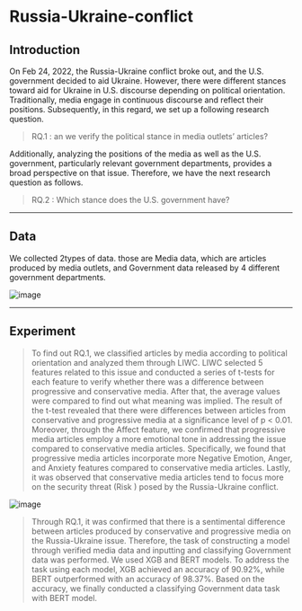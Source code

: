 # Russia-Ukraine-conflict

## Introduction
On Feb 24, 2022, the Russia-Ukraine conflict broke out, and the U.S. government decided to aid Ukraine. However, there were different stances toward aid for Ukraine in U.S. discourse depending on political orientation. 
Traditionally, media engage in continuous discourse and reflect their positions. Subsequently, in this regard, we set up a following research question.
> RQ.1 : an we verify the political stance in media outlets’ articles?

Additionally, analyzing the positions of the media as well as the U.S. government, particularly relevant government departments, provides a broad perspective on that issue. Therefore, we have the next research question as follows.

> RQ.2 : Which stance does the U.S. government have?
---------------------------------------

## Data
We collected 2types of data. those are Media data, which are articles produced by media outlets, and Government data released by 4 different government departments.

![image](https://github.com/dxlabskku/Russia-Ukraine-conflict/assets/122080807/b8b96356-f638-4803-913f-29cda8f16ada)


---------------------------------------

## Experiment
>To find out RQ.1, we classified articles by media according to political orientation and analyzed them through LIWC. LIWC selected 5 features related to this issue and conducted a series of t-tests for each feature to verify whether there was a difference between progressive and conservative media. After that, the average values ​​were compared to find out what meaning was implied.
The result of the t-test revealed that there were differences between articles from conservative and progressive media at a significance level of p < 0.01. Moreover, through the Affect feature, we confirmed that progressive media articles employ a more emotional tone in addressing the issue compared to conservative media articles. Specifically, we found that progressive media articles incorporate more
Negative Emotion, Anger, and Anxiety features compared to conservative media articles. Lastly, it was observed that conservative media articles tend to focus more on the security threat (Risk ) posed by the Russia-Ukraine conflict.

![image](https://github.com/dxlabskku/Russia-Ukraine-conflict/assets/122080807/d269a563-a631-4c7e-991b-619897470a7e)

>Through RQ.1, it was confirmed that there is a sentimental difference between articles produced by conservative and progressive media on the Russia-Ukraine issue. Therefore, the task of constructing a model through verified media data and inputting and classifying Government data was performed.
We used XGB and BERT models. To address the task using each model, XGB achieved an accuracy of 90.92%, while BERT outperformed with an accuracy of 98.37%. Based on the accuracy, we finally conducted a classifying Government data task with BERT model. 
